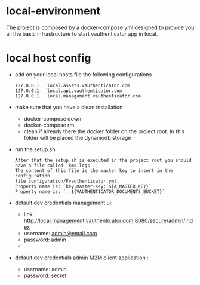 # local-environment

The project is composed by a docker-compose yml designed to provide you all the basic infrastructure to start
vauthenticator app in local.

# local host config

- add on your local hosts file the following configurations

    ```
    127.0.0.1   local.assets.vauthenticator.com
    127.0.0.1   local.api.vauthenticator.com
    127.0.0.1   local.management.vauthenticator.com
    ```
- make sure that you have a clean installation 
  - docker-compose down  
  - docker-compose rm  
  - clean if already there the docker folder on the project root. In this folder will be placed the dynamodb storage 

- run the setup.sh
  ```
  After that the setup.sh is executed in the project root you should have a file called `kms.logs`. 
  The content of this file is the master key to insert in the configuration
  file configuration/Fvauthenticator.yml.
  Property name is: `key.master-key: ${A_MASTER_KEY}`
  Property name is: `: ${VAUTHENTICATOR_DOCUMENTS_BUCKET}`
  ```
  
- default dev credentials management ui:
  - link:  http://local.management.vauthenticator.com:8080/secure/admin/index
  - username: admin@email.com
  - password: admin
  - 
- default dev credentials admin M2M client application :
  - username: admin
  - password: secret